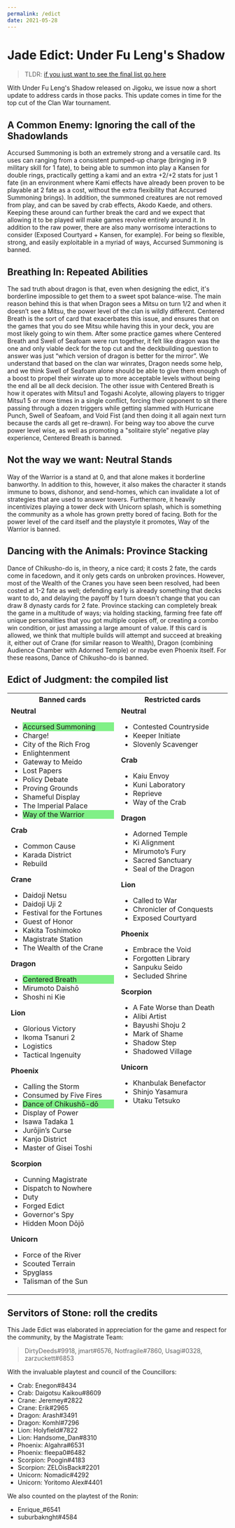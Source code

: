 ```yaml
---
permalink: /edict
date: 2021-05-28
---
```


# Jade Edict: Under Fu Leng's Shadow

> TLDR: [if you just want to see the final list go here](#edict-of-judgment-the-compiled-list)

With Under Fu Leng's Shadow released on Jigoku, we issue now a short update to address cards in those packs. This update comes in time for the top cut of the Clan War tournament.

## A Common Enemy: Ignoring the call of the Shadowlands

Accursed Summoning is both an extremely strong and a versatile card.  Its uses can ranging from a consistent pumped-up charge (bringing in 9 military skill for 1 fate), to being able to summon into play a Kansen for double rings, practically getting a kami and an extra +2/+2 stats for just 1 fate (in an environment where Kami effects have already been proven to be playable at 2 fate as a cost,  without the extra flexibility that Accursed Summoning brings).  In addition, the summoned creatures are not removed from play, and can be saved by crab effects, Akodo Kaede, and others.  Keeping these around  can further break the card and we expect that allowing it to be played  will make games revolve entirely around it.  In addition to the raw power, there are also many worrisome interactions to consider (Exposed Courtyard + Kansen, for example). For being so flexible, strong, and easily exploitable in a myriad of ways, Accursed Summoning is banned.

## Breathing In: Repeated Abilities

The sad truth about dragon is that, even when designing the edict, it's borderline impossible to get them to a sweet spot balance-wise.  The main reason behind this is that when Dragon sees a Mitsu on turn 1/2 and when it doesn’t see a Mitsu, the power level of the clan is wildly different.  Centered Breath is the sort of card that exacerbates this issue, and ensures that on the games that you do see Mitsu while having this in your deck, you are most likely going to win them.  After some practice games where Centered Breath and Swell of Seafoam were run together, it felt like dragon was the one and only viable deck for the top cut and the deckbuilding question to answer was just “which version of dragon is better for the mirror”.  We understand that based on the clan war winrates, Dragon needs some help, and we think Swell of Seafoam alone should be able to give them enough of a boost to propel their winrate up to more acceptable levels without being the end all be all deck decision.  The other issue with Centered Breath is how it operates with Mitsu1 and Togashi Acolyte, allowing players to trigger Mitsu1 5 or more times in a single conflict, forcing their opponent to sit there passing through a dozen triggers while getting slammed with Hurricane Punch, Swell of Seafoam, and Void Fist (and then doing it all again next turn because the cards all get re-drawn).  For being way too above the curve power level wise, as well as promoting a "solitaire style" negative play experience, Centered Breath is banned.

## Not the way we want: Neutral Stands

Way of the Warrior is a stand at 0, and that alone makes it borderline banworthy.  In addition to this, however, it also makes the character it stands immune to bows, dishonor, and send-homes, which can invalidate a lot of strategies that are used to answer towers.  Furthermore, it heavily incentivizes playing a tower deck with Unicorn splash, which is something the community as a whole has grown pretty bored of facing.  Both for the power level of the card itself and the playstyle it promotes, Way of the Warrior is banned.

## Dancing with the Animals: Province Stacking

Dance of Chikusho-do is, in theory, a nice card; it costs 2 fate, the cards come in facedown, and it only gets cards on unbroken provinces.  However, most of the Wealth of the Cranes you have seen been resolved, had been costed at 1-2 fate as well; defending early is already something that decks want to do, and delaying the payoff by 1 turn doesn't change that you can draw 8 dynasty cards for 2 fate.  Province stacking can completely break the game in a multitude of ways; via holding stacking, farming free fate off unique personalities that you got multiple copies off, or creating a combo win condition, or just amassing a large amount of value.  If this card is allowed, we think that multiple builds will attempt and succeed at breaking it, either out of Crane (for similar reason to Wealth), Dragon (combining Audience Chamber with Adorned Temple) or maybe even Phoenix itself.  For these reasons, Dance of Chikusho-do is banned.

## Edict of Judgment: the compiled list

<table style="display: table;">
    <tr> 
        <th>Banned cards</th>
        <th>Restricted cards</th>
    </tr>
    <tr>
        <td style="width:50%;vertical-align: top;">
            <strong>Neutral</strong>
            <ul>
                <li style="background-color: #80f087;">Accursed Summoning</li>
                <li>Charge!</li>
                <li>City of the Rich Frog</li>
                <li>Enlightenment</li>
                <li>Gateway to Meido</li>
                <li>Lost Papers</li>
                <li>Policy Debate</li>
                <li>Proving Grounds</li>
                <li>Shameful Display</li>
                <li>The Imperial Palace</li>
                <li style="background-color: #80f087;">Way of the Warrior</li>
            </ul>
            <strong>Crab</strong>
            <ul>
                <li>Common Cause</li>
                <li>Karada District</li>
                <li>Rebuild</li>
            </ul>
            <strong>Crane</strong>
            <ul>
                <li>Daidoji Netsu</li>
                <li>Daidoji Uji 2</li>
                <li>Festival for the Fortunes</li>
                <li>Guest of Honor</li>
                <li>Kakita Toshimoko</li>
                <li>Magistrate Station</li>
                <li>The Wealth of the Crane</li>
            </ul>
            <strong>Dragon</strong>
            <ul>
                <li style="background-color: #80f087;">Centered Breath</li>
                <li>Mirumoto Daishō</li>
                <li>Shoshi ni Kie</li>
            </ul>
            <strong>Lion</strong>
            <ul>
                <li>Glorious Victory</li>
                <li>Ikoma Tsanuri 2</li>
                <li>Logistics</li>
                <li>Tactical Ingenuity</li>
            </ul>
            <strong>Phoenix</strong>
            <ul>
                <li>Calling the Storm</li>
                <li>Consumed by Five Fires</li>
                <li style="background-color: #80f087;">Dance of Chikushō-dō</li>
                <li>Display of Power</li>
                <li>Isawa Tadaka 1</li>
                <li>Jurōjin’s Curse</li>
                <li>Kanjo District</li>
                <li>Master of Gisei Toshi</li>
            </ul>
            <strong>Scorpion</strong>
            <ul>
                <li>Cunning Magistrate</li>
                <li>Dispatch to Nowhere</li>
                <li>Duty</li>
                <li>Forged Edict</li>
                <li>Governor's Spy</li>
                <li>Hidden Moon Dōjō</li>
            </ul>
            <strong>Unicorn</strong>
            <ul>
                <li>Force of the River</li>
                <li>Scouted Terrain</li>
                <li>Spyglass</li>
                <li>Talisman of the Sun</li>
            </ul>
        </td>
        <td style="width:50%;vertical-align: top;">
            <strong>Neutral</strong>
            <ul>
                <li>Contested Countryside</li>
                <li>Keeper Initiate</li>
                <li>Slovenly Scavenger</li>
            </ul>
            <strong>Crab</strong>
            <ul>
                <li>Kaiu Envoy</li>
                <li>Kuni Laboratory</li>
                <li>Reprieve</li>
                <li>Way of the Crab</li>
            </ul>
            <strong>Dragon</strong>
            <ul>
                <li>Adorned Temple</li>
                <li>Ki Alignment</li>
                <li>Mirumoto’s Fury</li>
                <li>Sacred Sanctuary</li>
                <li>Seal of the Dragon</li>
            </ul>
            <strong>Lion</strong>
            <ul>
                <li>Called to War</li>
                <li>Chronicler of Conquests</li>
                <li>Exposed Courtyard</li>
            </ul>
            <strong>Phoenix</strong>
            <ul>
                <li>Embrace the Void</li>
                <li>Forgotten Library</li>
                <li>Sanpuku Seido</li>
                <li>Secluded Shrine</li>
            </ul>
            <strong>Scorpion</strong>
            <ul>
                <li>A Fate Worse than Death</li>
                <li>Alibi Artist</li>
                <li>Bayushi Shoju 2</li>
                <li>Mark of Shame</li>
                <li>Shadow Step</li>
                <li>Shadowed Village</li>
            </ul>
            <strong>Unicorn</strong>
            <ul>
                <li>Khanbulak Benefactor</li>
                <li>Shinjo Yasamura</li>
                <li>Utaku Tetsuko</li>
            </ul>
        </td>
    </tr>
</table>

## Servitors of Stone: roll the credits

This Jade Edict was elaborated in appreciation for the game and respect for the community, by the Magistrate Team:

> DirtyDeeds#9918, jmart#6576, Notfragile#7860, Usagi#0328, zarzuckett#6853

With the invaluable playtest and council of the Councillors:

- Crab: Enegon#8434
- Crab: Daigotsu Kaikou#8609
- Crane: Jeremey#2822
- Crane: Erik#2965
- Dragon: Arash#3491
- Dragon: Komhl#7296
- Lion: Holyfield#7822
- Lion: Handsome_Dan#8310
- Phoenix: Algahra#6531
- Phoenix: fleepa0#6482
- Scorpion: Poogin#4183
- Scorpion: ZELOisBack#2201
- Unicorn: Nomadic#4292
- Unicorn: Yoritomo Alex#4401

We also counted on the playtest of the Ronin:

- Enrique\_#6541
- suburbaknght#4584
